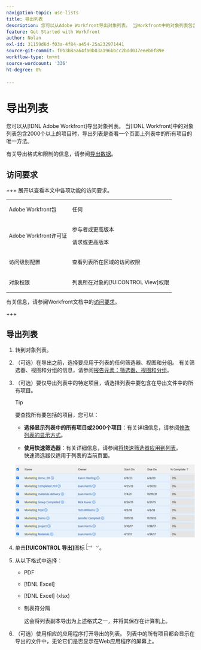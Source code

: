 ```yaml
---
navigation-topic: use-lists
title: 导出列表
description: 您可以从Adobe Workfront导出对象列表。 当Workfront中的对象列表包含2000多个项目时，导出列表是查看同一页面上列表中的所有项目的唯一方法。
feature: Get Started with Workfront
author: Nolan
exl-id: 31159d6d-f03a-4f84-a454-25a232971441
source-git-commit: f0b3b8aa64fa0b03a196bbcc2bdd037eeeb0f89e
workflow-type: tm+mt
source-wordcount: '336'
ht-degree: 0%

---
```


# 导出列表

<!--Audited: 11/2024-->

您可以从[!DNL Adobe Workfront]导出对象列表。 当[!DNL Workfront]中的对象列表包含2000个以上的项目时，导出列表是查看一个页面上列表中的所有项目的唯一方法。

有关导出格式和限制的信息，请参阅[导出数据](../../../reports-and-dashboards/reports/creating-and-managing-reports/export-data.md)。

## 访问要求

+++ 展开以查看本文中各项功能的访问要求。 

<table style="table-layout:auto"> 
 <col> 
 <col> 
 <tbody> 
  <tr> 
   <td role="rowheader">Adobe Workfront包</td> 
   <td> <p>任何</p> </td> 
  </tr> 
  <tr> 
   <td role="rowheader">Adobe Workfront许可证</td> 
   <td> 
   <p>参与者或更高版本 </p>
   <p>请求或更高版本</p>
   </td> 
  </tr> 
  <tr> 
   <td role="rowheader">访问级别配置</td> 
   <td> <p>查看列表所在区域的访问权限</p></td> 
  </tr> 
  <tr> 
   <td role="rowheader">对象权限</td> 
   <td> <p>列表所在对象的[!UICONTROL View]权限</p>  </td> 
  </tr> 
 </tbody> 
</table>

有关信息，请参阅Workfront文档中的[访问要求](/help/quicksilver/administration-and-setup/add-users/access-levels-and-object-permissions/access-level-requirements-in-documentation.md)。

+++

## 导出列表

1. 转到对象列表。
1. （可选）在导出之前，选择要应用于列表的任何筛选器、视图和分组。
有关筛选器、视图和分组的信息，请参阅[报告元素：筛选器、视图和分组](../../../reports-and-dashboards/reports/reporting-elements/reporting-elements-filters-views-groupings.md)。

1. （可选）要仅导出列表中的特定项目，请选择列表中要包含在导出文件中的所有项目。

   >[!TIP]
   >
   >要查找所有要包括的项目，您可以：
   >
   >   
   >   
   >   * **选择显示列表中的所有项目或2000个项目**：有关详细信息，请参阅[修改列表的显示方式](../../../workfront-basics/navigate-workfront/use-lists/modify-list-display.md)。
   >   
   >   * **使用快速筛选器**：有关详细信息，请参阅[将快速筛选器应用到列表](../../../workfront-basics/navigate-workfront/use-lists/apply-quick-filter-list.md)。\
   >     快速筛选器仅适用于列表的当前页面。


   ![select_all_projects_with_highlight__1_.png](assets/select-all-projects-with-highlight--1--350x173.png)

1. 单击&#x200B;**[!UICONTROL 导出]**&#x200B;图标![导出](assets/export.png)。

1. 从以下格式中选择：

   * PDF
   * [!DNL Excel]
   * [!DNL Excel] (xlsx)
   * 制表符分隔

     这会将列表副本导出为上述格式之一，并将其保存在计算机上。

1. （可选）使用相应的应用程序打开导出的列表。
列表中的所有项目都会显示在导出的文件中，无论它们是否显示在Web应用程序的屏幕上。
